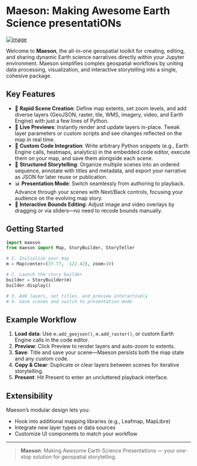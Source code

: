 # Maeson: Making Awesome Earth Science presentatiONs

[![image](https://img.shields.io/pypi/v/maeson.svg)](https://pypi.python.org/pypi/maeson)

Welcome to **Maeson**, the all-in-one geospatial toolkit for creating, editing, and sharing dynamic Earth science narratives directly within your Jupyter environment. Maeson simplifies complex geospatial workflows by uniting data processing, visualization, and interactive storytelling into a single, cohesive package.

## Key Features

* 🚀 **Rapid Scene Creation**: Define map extents, set zoom levels, and add diverse layers (GeoJSON, raster, tile, WMS, imagery, video, and Earth Engine) with just a few lines of Python.
* 🔄 **Live Previews**: Instantly render and update layers in-place. Tweak layer parameters or custom scripts and see changes reflected on the map in real time.
* 🔧 **Custom Code Integration**: Write arbitrary Python snippets (e.g., Earth Engine calls, heatmaps, analytics) in the embedded code editor, execute them on your map, and save them alongside each scene.
* 📑 **Structured Storytelling**: Organize multiple scenes into an ordered sequence, annotate with titles and metadata, and export your narrative as JSON for later reuse or publication.
* 📊 **Presentation Mode**: Switch seamlessly from authoring to playback. Advance through your scenes with Next/Back controls, focusing your audience on the evolving map story.
* 🎨 **Interactive Bounds Editing**: Adjust image and video overlays by dragging or via sliders—no need to recode bounds manually.

## Getting Started

```python
import maeson
from maeson import Map, StoryBuilder, StoryTeller

# 1. Initialize your map
m = Map(center=(37.77, -122.42), zoom=10)

# 2. Launch the story builder
builder = StoryBuilder(m)
builder.display()

# 3. Add layers, set titles, and preview interactively
# 4. Save scenes and switch to presentation mode
```

## Example Workflow

1. **Load data**: Use `m.add_geojson()`, `m.add_raster()`, or custom Earth Engine calls in the code editor.
2. **Preview**: Click Preview to render layers and auto-zoom to extents.
3. **Save**: Title and save your scene—Maeson persists both the map state and any custom code.
4. **Copy & Clear**: Duplicate or clear layers between scenes for iterative storytelling.
5. **Present**: Hit Present to enter an uncluttered playback interface.

## Extensibility

Maeson’s modular design lets you:

* Hook into additional mapping libraries (e.g., Leafmap, MapLibre)
* Integrate new layer types or data sources
* Customize UI components to match your workflow

---

> **Maeson**: Making Awesome Earth Science Presentations — your one-stop solution for geospatial storytelling.

